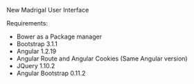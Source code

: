 New Madrigal User Interface

Requirements:
- Bower as a Package manager
- Bootstrap 3.1.1
- Angular 1.2.19
- Angular Route and Angular Cookies (Same Angular version)
- JQuery 1.10.2
- Angular Bootstrap 0.11.2